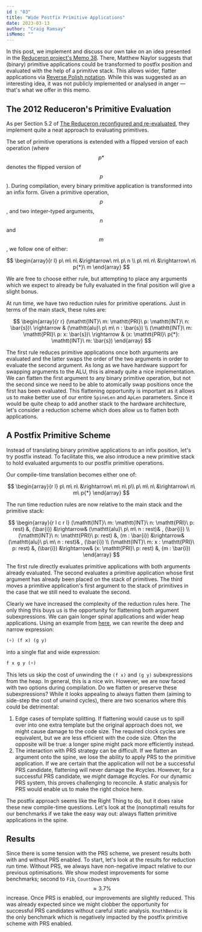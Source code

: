```yaml
---
id : "03"
title: "Wide Postfix Primitive Applications"
date: 2023-03-13
author: "Craig Ramsay"
isMemo: ""
---
```


In this post, we implement and discuss our own take on an idea presented in the
[Reduceron project's Memo
38](https://mn416.github.io/reduceron-project/memos/Memo38.txt). There, Matthew
Naylor suggests that (binary) primitive applications could be transformed to
postfix position and evaluated with the help of a primitive stack. This allows
wider, flatter applications via [Reverse Polish
notation](https://en.wikipedia.org/wiki/Reverse_Polish_notation). While this was
suggested as an interesting idea, it was not publicly implemented or analysed
in anger — that's what we offer in this memo.

## The 2012 Reduceron's Primitive Evaluation

As per Section 5.2 of [The Reduceron reconfigured and
re-evaluated](https://www.cambridge.org/core/journals/journal-of-functional-programming/article/reduceron-reconfigured-and-reevaluated/9818E081664ADAFE9F61F1AEDAD0B043),
they implement quite a neat approach to evaluating primitives.

The set of primitive operations is extended with a flipped version of each
operation (where $$p*$$ denotes the flipped version of $$p$$). During
compilation, every binary primitive application is transformed into an infix
form. Given a primitive operation, $$p$$, and two integer-typed arguments,
$$n$$ and $$m$$, we follow one of either:

$$
\begin{array}{r l}
p\ m\ n\ &\rightarrow\ m\ p\ n \\
p\ m\ n\ &\rightarrow\ n\ p{*}\ m
\end{array}
$$

We are free to choose either rule, but attempting to place any arguments which
we expect to already be fully evaluated in the final position will give a slight
bonus.

At run time, we have two reduction rules for primitive operations. Just in terms
of the main stack, these rules are:

$$
\begin{array}{r r}
(\mathtt{INT}\ m: \mathtt{PRI}\ p: \mathtt{INT}\ n: \bar{s})\ \rightarrow & (\mathtt{alu}\ p\ m\ n : \bar{s}) \\
(\mathtt{INT}\ m: \mathtt{PRI}\ p: x: \bar{s})\ \rightarrow & (x: \mathtt{PRI}\ p{*}: \mathtt{INT}\ m: \bar{s})
\end{array}
$$

The first rule reduces primitive applications once both arguments are evaluated
and the latter swaps the order of the two arguments in order to evaluate the
second argument. As long as we have hardware support for swapping arguments to
the ALU, this is already quite a nice implementation. We can flatten the first
argument to any binary primitive operation, but not the second since we need to
be able to atomically swap positions once the first has been evaluated. This
flattening opportunity is important as it allows us to make better use of our
entire `SpineLen` and `ApLen` parameters. Since it would be quite cheap to add
another stack to the hardware architecture, let's consider a reduction scheme
which does allow us to flatten both applications.

## A Postfix Primitive Scheme

Instead of translating binary primitive applications to an infix position, let's
try postfix instead. To facilitate this, we also introduce a new primitive stack
to hold evaluated arguments to our postfix primitive operations.

Our compile-time translation becomes either one of:

$$
\begin{array}{r l}
p\ m\ n\ &\rightarrow\ m\ n\ p\\
p\ m\ n\ &\rightarrow\ n\ m\ p{*}
\end{array}
$$

The run time reduction rules are now relative to the main stack and the
primitive stack:

$$
\begin{array}{r l c r l}
(\mathtt{INT}\ m: \mathtt{INT}\ n: \mathtt{PRI}\ p: rest) &, (\bar{i}) &\rightarrow& (\mathtt{alu}\ p\ m\ n : rest)& , (\bar{i}) \\
(\mathtt{INT}\ n: \mathtt{PRI}\ p: rest) &, (m : \bar{i}) &\rightarrow& (\mathtt{alu}\ p\ m\ n : rest)& , (\bar{i}) \\
(\mathtt{INT}\ m: x : \mathtt{PRI}\ p: rest) &, (\bar{i}) &\rightarrow& (x: \mathtt{PRI}\ p: rest) &, (m : \bar{i})
\end{array}
$$

The first rule directly evaluates primitive applications with both arguments
already evaluated. The second evaluates a primitive application whose first
argument has already been placed on the stack of primitives. The third moves a
primitive application's first argument to the stack of primitives in the case
that we still need to evaluate the second.

Clearly we have increased the complexity of the reduction rules here. The only
thing this buys us is the opportunity for flattening both argument
subexpressions. We can gain longer spinal applications and wider heap
applications. Using an example from
[here](https://mn416.github.io/reduceron-project/memos/Memo38.txt), we can rewrite
the deep and narrow expression:
```haskell
(+) (f x) (g y)
```
into a single flat and wide expression:
```haskell
f x g y (+)
```

This lets us skip the cost of unwinding the `(f x)` and `(g y)` subexpressions
from the heap. In general, this is a nice win. However, we are now faced with
two options during compilation. Do we flatten or preserve these subexpressions?
While it looks appealing to always flatten them (aiming to side-step the cost of
unwind cycles), there are two scenarios where this could be detrimental:

  1. Edge cases of template splitting. If flattening would cause us to spill
     over into one extra template but the original approach does not, we might
     cause damage to the code size. The required clock cycles are equivalent,
     but we are less efficient with the code size. Often the opposite will be
     true: a longer spine might pack more efficiently instead.
  2. The interaction with PRS strategy can be difficult. If we flatten an
     argument onto the spine, we lose the ability to apply PRS to the primitive
     application. If we are certain that the application will not be a successful
     PRS candidate, flattening will never damage the #cycles. However, for a
     successful PRS candidate, we _might_ damage #cycles. For our dynamic PRS
     system, this proves challenging to reconcile. A static analysis for PRS
     would enable us to make the right choice here.

The postfix approach seems like the Right Thing to do, but it does raise these
new compile-time questions. Let's look at the (nonoptimal) results for our
benchmarks if we take the easy way out: always flatten primitive applications in
the spine.

## Results

Since there is some tension with the PRS scheme, we present results both with
and without PRS enabled. To start, let's look at the results for reduction run
time. Without PRS, we always have non-negative impact relative to our previous
optimisations. We show modest improvements for some benchmarks; second to `Fib`,
`CountDown` shows $$\approx3.7\%$$ increase. Once PRS is enabled, our
improvements are slightly reduced. This was already expected since we might
clobber the opportunity for successful PRS candidates without careful static
analysis. `KnuthBendix` is the only benchmark which is negatively impacted
by the postfix primitive scheme with PRS enabled.

<div>                            
<div id="c098dc00-1800-4faf-87bb-cd327c202cf9" class="plotly-graph-div" style="height:100%; width:100%;">
</div>            
<script type="text/javascript">                                    window.PLOTLYENV=window.PLOTLYENV || {};                                    if (document.getElementById("c098dc00-1800-4faf-87bb-cd327c202cf9")) {                    Plotly.newPlot(                        "c098dc00-1800-4faf-87bb-cd327c202cf9",                        [{"alignmentgroup":"True","hovertemplate":"Version=Relaxed Templates<br>Mode=noprs<br>Benchmark=%{x}<br>% Improvement in Cycles=%{y}<extra></extra>","legendgroup":"Relaxed Templates","marker":{"color":"#636efa","pattern":{"shape":""}},"name":"Relaxed Templates","offsetgroup":"Relaxed Templates","orientation":"v","showlegend":true,"textposition":"auto","x":["Fib","CountDown","KnuthBendix","Adjoxo","Cichelli","Taut","While","MSS","Braun","Clausify","OrdList","PermSort","SumPuz","Mate"],"xaxis":"x","y":[0.0,4.89138119945779,7.211726970333332,8.168923591620093,1.2703993104010602,9.892293369513395,7.596057305262017,0.5456962382116126,7.11764589913696,1.4747430842311116,6.440788049361334,14.514832072308847,3.360194529936922,5.126263568119871],"yaxis":"y","type":"bar"},{"alignmentgroup":"True","hovertemplate":"Version=Relaxed Templates<br>Mode=prs<br>Benchmark=%{x}<br>% Improvement in Cycles=%{y}<extra></extra>","legendgroup":"Relaxed Templates","marker":{"color":"#636efa","pattern":{"shape":""}},"name":"Relaxed Templates","offsetgroup":"Relaxed Templates","orientation":"v","showlegend":false,"textposition":"auto","x":["Fib","CountDown","KnuthBendix","Adjoxo","Cichelli","Taut","While","MSS","Braun","Clausify","OrdList","PermSort","SumPuz","Queens","Mate"],"xaxis":"x2","y":[0.0,1.7977073470063831,5.031432466423391,10.406596703668914,1.5760214295808317,10.036551686859207,7.0315972658364645,0.8780310973501071,7.120228520089222,1.4747505744999279,6.440788049361334,11.642835206865609,2.427426561569679,0.0,5.648132697906538],"yaxis":"y2","type":"bar"},{"alignmentgroup":"True","hovertemplate":"Version=Inline Alts<br>Mode=noprs<br>Benchmark=%{x}<br>% Improvement in Cycles=%{y}<extra></extra>","legendgroup":"Inline Alts","marker":{"color":"#EF553B","pattern":{"shape":""}},"name":"Inline Alts","offsetgroup":"Inline Alts","orientation":"v","showlegend":true,"textposition":"auto","x":["Fib","CountDown","KnuthBendix","Adjoxo","Cichelli","Taut","While","MSS","Braun","Clausify","OrdList","PermSort","SumPuz","Mate"],"xaxis":"x","y":[0.0,4.89138119945779,7.211726970333332,8.168923591620093,1.2703993104010602,9.892293369513395,7.596057305262017,0.5456962382116126,7.11764589913696,1.4747430842311116,6.440788049361334,14.514832072308847,3.360194529936922,5.126263568119871],"yaxis":"y","type":"bar"},{"alignmentgroup":"True","hovertemplate":"Version=Inline Alts<br>Mode=prs<br>Benchmark=%{x}<br>% Improvement in Cycles=%{y}<extra></extra>","legendgroup":"Inline Alts","marker":{"color":"#EF553B","pattern":{"shape":""}},"name":"Inline Alts","offsetgroup":"Inline Alts","orientation":"v","showlegend":false,"textposition":"auto","x":["Fib","CountDown","KnuthBendix","Adjoxo","Cichelli","Taut","While","MSS","Braun","Clausify","OrdList","PermSort","SumPuz","Queens","Mate"],"xaxis":"x2","y":[0.0,1.7977073470063831,5.031432466423391,10.406596703668914,1.5760214295808317,10.036551686859207,7.0315972658364645,0.8780310973501071,7.120228520089222,1.4747505744999279,6.440788049361334,11.642835206865609,2.427426561569679,0.0,5.648132697906538],"yaxis":"y2","type":"bar"},{"alignmentgroup":"True","hovertemplate":"Version=Postfix Prim<br>Mode=noprs<br>Benchmark=%{x}<br>% Improvement in Cycles=%{y}<extra></extra>","legendgroup":"Postfix Prim","marker":{"color":"#00cc96","pattern":{"shape":""}},"name":"Postfix Prim","offsetgroup":"Postfix Prim","orientation":"v","showlegend":true,"textposition":"auto","x":["Fib","CountDown","KnuthBendix","Adjoxo","Cichelli","Taut","While","MSS","Braun","Clausify","OrdList","PermSort","SumPuz","Mate"],"xaxis":"x","y":[28.563347185657406,8.587342524927976,7.284476966491161,8.984455003418546,2.38782013873432,9.892295233004711,7.596059118301978,0.7228808413238919,7.117648984375091,1.47474945289221,6.440788049361334,14.514832072308847,4.075443307346482,5.910565648242594],"yaxis":"y","type":"bar"},{"alignmentgroup":"True","hovertemplate":"Version=Postfix Prim<br>Mode=prs<br>Benchmark=%{x}<br>% Improvement in Cycles=%{y}<extra></extra>","legendgroup":"Postfix Prim","marker":{"color":"#00cc96","pattern":{"shape":""}},"name":"Postfix Prim","offsetgroup":"Postfix Prim","orientation":"v","showlegend":false,"textposition":"auto","x":["Fib","CountDown","KnuthBendix","Adjoxo","Cichelli","Taut","While","MSS","Braun","Clausify","OrdList","PermSort","SumPuz","Queens","Mate"],"xaxis":"x2","y":[10.000365443648585,1.7863074720564254,2.732152980377822,11.339227631406501,2.940855176461843,10.03655357752563,7.031599145648149,1.16978001334751,7.120231606446814,1.4747569431933671,6.440788049361334,11.642835206865609,3.1466323379187866,2.4211654570116536e-06,5.64816364964239],"yaxis":"y2","type":"bar"}],                        {"template":{"data":{"histogram2dcontour":[{"type":"histogram2dcontour","colorbar":{"outlinewidth":0,"ticks":""},"colorscale":[[0.0,"#0d0887"],[0.1111111111111111,"#46039f"],[0.2222222222222222,"#7201a8"],[0.3333333333333333,"#9c179e"],[0.4444444444444444,"#bd3786"],[0.5555555555555556,"#d8576b"],[0.6666666666666666,"#ed7953"],[0.7777777777777778,"#fb9f3a"],[0.8888888888888888,"#fdca26"],[1.0,"#f0f921"]]}],"choropleth":[{"type":"choropleth","colorbar":{"outlinewidth":0,"ticks":""}}],"histogram2d":[{"type":"histogram2d","colorbar":{"outlinewidth":0,"ticks":""},"colorscale":[[0.0,"#0d0887"],[0.1111111111111111,"#46039f"],[0.2222222222222222,"#7201a8"],[0.3333333333333333,"#9c179e"],[0.4444444444444444,"#bd3786"],[0.5555555555555556,"#d8576b"],[0.6666666666666666,"#ed7953"],[0.7777777777777778,"#fb9f3a"],[0.8888888888888888,"#fdca26"],[1.0,"#f0f921"]]}],"heatmap":[{"type":"heatmap","colorbar":{"outlinewidth":0,"ticks":""},"colorscale":[[0.0,"#0d0887"],[0.1111111111111111,"#46039f"],[0.2222222222222222,"#7201a8"],[0.3333333333333333,"#9c179e"],[0.4444444444444444,"#bd3786"],[0.5555555555555556,"#d8576b"],[0.6666666666666666,"#ed7953"],[0.7777777777777778,"#fb9f3a"],[0.8888888888888888,"#fdca26"],[1.0,"#f0f921"]]}],"heatmapgl":[{"type":"heatmapgl","colorbar":{"outlinewidth":0,"ticks":""},"colorscale":[[0.0,"#0d0887"],[0.1111111111111111,"#46039f"],[0.2222222222222222,"#7201a8"],[0.3333333333333333,"#9c179e"],[0.4444444444444444,"#bd3786"],[0.5555555555555556,"#d8576b"],[0.6666666666666666,"#ed7953"],[0.7777777777777778,"#fb9f3a"],[0.8888888888888888,"#fdca26"],[1.0,"#f0f921"]]}],"contourcarpet":[{"type":"contourcarpet","colorbar":{"outlinewidth":0,"ticks":""}}],"contour":[{"type":"contour","colorbar":{"outlinewidth":0,"ticks":""},"colorscale":[[0.0,"#0d0887"],[0.1111111111111111,"#46039f"],[0.2222222222222222,"#7201a8"],[0.3333333333333333,"#9c179e"],[0.4444444444444444,"#bd3786"],[0.5555555555555556,"#d8576b"],[0.6666666666666666,"#ed7953"],[0.7777777777777778,"#fb9f3a"],[0.8888888888888888,"#fdca26"],[1.0,"#f0f921"]]}],"surface":[{"type":"surface","colorbar":{"outlinewidth":0,"ticks":""},"colorscale":[[0.0,"#0d0887"],[0.1111111111111111,"#46039f"],[0.2222222222222222,"#7201a8"],[0.3333333333333333,"#9c179e"],[0.4444444444444444,"#bd3786"],[0.5555555555555556,"#d8576b"],[0.6666666666666666,"#ed7953"],[0.7777777777777778,"#fb9f3a"],[0.8888888888888888,"#fdca26"],[1.0,"#f0f921"]]}],"mesh3d":[{"type":"mesh3d","colorbar":{"outlinewidth":0,"ticks":""}}],"scatter":[{"fillpattern":{"fillmode":"overlay","size":10,"solidity":0.2},"type":"scatter"}],"parcoords":[{"type":"parcoords","line":{"colorbar":{"outlinewidth":0,"ticks":""}}}],"scatterpolargl":[{"type":"scatterpolargl","marker":{"colorbar":{"outlinewidth":0,"ticks":""}}}],"bar":[{"error_x":{"color":"#2a3f5f"},"error_y":{"color":"#2a3f5f"},"marker":{"line":{"color":"#E5ECF6","width":0.5},"pattern":{"fillmode":"overlay","size":10,"solidity":0.2}},"type":"bar"}],"scattergeo":[{"type":"scattergeo","marker":{"colorbar":{"outlinewidth":0,"ticks":""}}}],"scatterpolar":[{"type":"scatterpolar","marker":{"colorbar":{"outlinewidth":0,"ticks":""}}}],"histogram":[{"marker":{"pattern":{"fillmode":"overlay","size":10,"solidity":0.2}},"type":"histogram"}],"scattergl":[{"type":"scattergl","marker":{"colorbar":{"outlinewidth":0,"ticks":""}}}],"scatter3d":[{"type":"scatter3d","line":{"colorbar":{"outlinewidth":0,"ticks":""}},"marker":{"colorbar":{"outlinewidth":0,"ticks":""}}}],"scattermapbox":[{"type":"scattermapbox","marker":{"colorbar":{"outlinewidth":0,"ticks":""}}}],"scatterternary":[{"type":"scatterternary","marker":{"colorbar":{"outlinewidth":0,"ticks":""}}}],"scattercarpet":[{"type":"scattercarpet","marker":{"colorbar":{"outlinewidth":0,"ticks":""}}}],"carpet":[{"aaxis":{"endlinecolor":"#2a3f5f","gridcolor":"white","linecolor":"white","minorgridcolor":"white","startlinecolor":"#2a3f5f"},"baxis":{"endlinecolor":"#2a3f5f","gridcolor":"white","linecolor":"white","minorgridcolor":"white","startlinecolor":"#2a3f5f"},"type":"carpet"}],"table":[{"cells":{"fill":{"color":"#EBF0F8"},"line":{"color":"white"}},"header":{"fill":{"color":"#C8D4E3"},"line":{"color":"white"}},"type":"table"}],"barpolar":[{"marker":{"line":{"color":"#E5ECF6","width":0.5},"pattern":{"fillmode":"overlay","size":10,"solidity":0.2}},"type":"barpolar"}],"pie":[{"automargin":true,"type":"pie"}]},"layout":{"autotypenumbers":"strict","colorway":["#636efa","#EF553B","#00cc96","#ab63fa","#FFA15A","#19d3f3","#FF6692","#B6E880","#FF97FF","#FECB52"],"font":{"color":"#2a3f5f"},"hovermode":"closest","hoverlabel":{"align":"left"},"paper_bgcolor":"white","plot_bgcolor":"#E5ECF6","polar":{"bgcolor":"#E5ECF6","angularaxis":{"gridcolor":"white","linecolor":"white","ticks":""},"radialaxis":{"gridcolor":"white","linecolor":"white","ticks":""}},"ternary":{"bgcolor":"#E5ECF6","aaxis":{"gridcolor":"white","linecolor":"white","ticks":""},"baxis":{"gridcolor":"white","linecolor":"white","ticks":""},"caxis":{"gridcolor":"white","linecolor":"white","ticks":""}},"coloraxis":{"colorbar":{"outlinewidth":0,"ticks":""}},"colorscale":{"sequential":[[0.0,"#0d0887"],[0.1111111111111111,"#46039f"],[0.2222222222222222,"#7201a8"],[0.3333333333333333,"#9c179e"],[0.4444444444444444,"#bd3786"],[0.5555555555555556,"#d8576b"],[0.6666666666666666,"#ed7953"],[0.7777777777777778,"#fb9f3a"],[0.8888888888888888,"#fdca26"],[1.0,"#f0f921"]],"sequentialminus":[[0.0,"#0d0887"],[0.1111111111111111,"#46039f"],[0.2222222222222222,"#7201a8"],[0.3333333333333333,"#9c179e"],[0.4444444444444444,"#bd3786"],[0.5555555555555556,"#d8576b"],[0.6666666666666666,"#ed7953"],[0.7777777777777778,"#fb9f3a"],[0.8888888888888888,"#fdca26"],[1.0,"#f0f921"]],"diverging":[[0,"#8e0152"],[0.1,"#c51b7d"],[0.2,"#de77ae"],[0.3,"#f1b6da"],[0.4,"#fde0ef"],[0.5,"#f7f7f7"],[0.6,"#e6f5d0"],[0.7,"#b8e186"],[0.8,"#7fbc41"],[0.9,"#4d9221"],[1,"#276419"]]},"xaxis":{"gridcolor":"white","linecolor":"white","ticks":"","title":{"standoff":15},"zerolinecolor":"white","automargin":true,"zerolinewidth":2},"yaxis":{"gridcolor":"white","linecolor":"white","ticks":"","title":{"standoff":15},"zerolinecolor":"white","automargin":true,"zerolinewidth":2},"scene":{"xaxis":{"backgroundcolor":"#E5ECF6","gridcolor":"white","linecolor":"white","showbackground":true,"ticks":"","zerolinecolor":"white","gridwidth":2},"yaxis":{"backgroundcolor":"#E5ECF6","gridcolor":"white","linecolor":"white","showbackground":true,"ticks":"","zerolinecolor":"white","gridwidth":2},"zaxis":{"backgroundcolor":"#E5ECF6","gridcolor":"white","linecolor":"white","showbackground":true,"ticks":"","zerolinecolor":"white","gridwidth":2}},"shapedefaults":{"line":{"color":"#2a3f5f"}},"annotationdefaults":{"arrowcolor":"#2a3f5f","arrowhead":0,"arrowwidth":1},"geo":{"bgcolor":"white","landcolor":"#E5ECF6","subunitcolor":"white","showland":true,"showlakes":true,"lakecolor":"white"},"title":{"x":0.05},"mapbox":{"style":"light"}}},"xaxis":{"anchor":"y","domain":[0.0,0.49],"title":{"text":"Benchmark"}},"yaxis":{"anchor":"x","domain":[0.0,1.0],"title":{"text":"% Improvement in Cycles"}},"xaxis2":{"anchor":"y2","domain":[0.51,1.0],"matches":"x","title":{"text":"Benchmark"}},"yaxis2":{"anchor":"x2","domain":[0.0,1.0],"matches":"y","showticklabels":false},"annotations":[{"font":{},"showarrow":false,"text":"Mode=noprs","x":0.245,"xanchor":"center","xref":"paper","y":1.0,"yanchor":"bottom","yref":"paper"},{"font":{},"showarrow":false,"text":"Mode=prs","x":0.755,"xanchor":"center","xref":"paper","y":1.0,"yanchor":"bottom","yref":"paper"}],"legend":{"title":{"text":"Version"},"tracegroupgap":0,"orientation":"h","yanchor":"bottom","y":1.2,"xanchor":"center","x":0.5},"margin":{"t":60},"barmode":"group"},                        {"responsive": true}                    )                };                            
</script>        
</div>

In general, we also see slight improvements in the number of triggered GC events
since we need fewer heap applications per template. Again, we have a
non-negative impact without PRS but `KnuthBendix` remains problematic once PRS
is enabled.

<div>                            
<div id="5132af7a-9f7e-4765-a3f3-e5538efb971d" class="plotly-graph-div" style="height:100%; width:100%;">
</div>            
<script type="text/javascript">                                    window.PLOTLYENV=window.PLOTLYENV || {};                                    if (document.getElementById("5132af7a-9f7e-4765-a3f3-e5538efb971d")) {                    Plotly.newPlot(                        "5132af7a-9f7e-4765-a3f3-e5538efb971d",                        [{"alignmentgroup":"True","hovertemplate":"Version=Relaxed Templates<br>Mode=noprs<br>Benchmark=%{x}<br>% Improvement in GC Events=%{y}<extra></extra>","legendgroup":"Relaxed Templates","marker":{"color":"#636efa","pattern":{"shape":""}},"name":"Relaxed Templates","offsetgroup":"Relaxed Templates","orientation":"v","showlegend":true,"textposition":"auto","x":["Fib","CountDown","KnuthBendix","Adjoxo","Cichelli","Taut","While","MSS","Braun","Clausify","OrdList","PermSort","SumPuz","Mate"],"xaxis":"x","y":[0.0,5.254777070063699,17.162162162162165,28.38468720821662,8.505154639175261,0.0,23.827909542195258,0.0,0.0,0.0,null,0.0,0.0,18.261904761904756],"yaxis":"y","type":"bar"},{"alignmentgroup":"True","hovertemplate":"Version=Relaxed Templates<br>Mode=prs<br>Benchmark=%{x}<br>% Improvement in GC Events=%{y}<extra></extra>","legendgroup":"Relaxed Templates","marker":{"color":"#636efa","pattern":{"shape":""}},"name":"Relaxed Templates","offsetgroup":"Relaxed Templates","orientation":"v","showlegend":false,"textposition":"auto","x":["Fib","CountDown","KnuthBendix","Adjoxo","Cichelli","Taut","While","MSS","Braun","Clausify","OrdList","PermSort","SumPuz","Queens","Mate"],"xaxis":"x2","y":[0.0,12.5,21.858864027538726,34.08323959505062,9.26966292134831,0.0,24.558404558404558,0.0,0.0,0.0,null,0.0,0.0,0.0,26.15106412574767],"yaxis":"y2","type":"bar"},{"alignmentgroup":"True","hovertemplate":"Version=Inline Alts<br>Mode=noprs<br>Benchmark=%{x}<br>% Improvement in GC Events=%{y}<extra></extra>","legendgroup":"Inline Alts","marker":{"color":"#EF553B","pattern":{"shape":""}},"name":"Inline Alts","offsetgroup":"Inline Alts","orientation":"v","showlegend":true,"textposition":"auto","x":["Fib","CountDown","KnuthBendix","Adjoxo","Cichelli","Taut","While","MSS","Braun","Clausify","OrdList","PermSort","SumPuz","Mate"],"xaxis":"x","y":[0.0,5.254777070063699,17.162162162162165,28.38468720821662,8.505154639175261,0.0,23.827909542195258,0.0,0.0,0.0,null,0.0,0.0,18.261904761904756],"yaxis":"y","type":"bar"},{"alignmentgroup":"True","hovertemplate":"Version=Inline Alts<br>Mode=prs<br>Benchmark=%{x}<br>% Improvement in GC Events=%{y}<extra></extra>","legendgroup":"Inline Alts","marker":{"color":"#EF553B","pattern":{"shape":""}},"name":"Inline Alts","offsetgroup":"Inline Alts","orientation":"v","showlegend":false,"textposition":"auto","x":["Fib","CountDown","KnuthBendix","Adjoxo","Cichelli","Taut","While","MSS","Braun","Clausify","OrdList","PermSort","SumPuz","Queens","Mate"],"xaxis":"x2","y":[0.0,12.5,21.858864027538726,34.08323959505062,9.26966292134831,0.0,24.558404558404558,0.0,0.0,0.0,null,0.0,0.0,0.0,26.15106412574767],"yaxis":"y2","type":"bar"},{"alignmentgroup":"True","hovertemplate":"Version=Postfix Prim<br>Mode=noprs<br>Benchmark=%{x}<br>% Improvement in GC Events=%{y}<extra></extra>","legendgroup":"Postfix Prim","marker":{"color":"#00cc96","pattern":{"shape":""}},"name":"Postfix Prim","offsetgroup":"Postfix Prim","orientation":"v","showlegend":true,"textposition":"auto","x":["Fib","CountDown","KnuthBendix","Adjoxo","Cichelli","Taut","While","MSS","Braun","Clausify","OrdList","PermSort","SumPuz","Mate"],"xaxis":"x","y":[75.0,21.496815286624205,17.2972972972973,29.97198879551821,27.061855670103096,0.0,23.827909542195258,0.07005253940455258,0.0,0.0,null,0.0,2.742543709290368,21.123809523809523],"yaxis":"y","type":"bar"},{"alignmentgroup":"True","hovertemplate":"Version=Postfix Prim<br>Mode=prs<br>Benchmark=%{x}<br>% Improvement in GC Events=%{y}<extra></extra>","legendgroup":"Postfix Prim","marker":{"color":"#00cc96","pattern":{"shape":""}},"name":"Postfix Prim","offsetgroup":"Postfix Prim","orientation":"v","showlegend":false,"textposition":"auto","x":["Fib","CountDown","KnuthBendix","Adjoxo","Cichelli","Taut","While","MSS","Braun","Clausify","OrdList","PermSort","SumPuz","Queens","Mate"],"xaxis":"x2","y":[100.0,22.058823529411764,12.392426850258175,35.9955005624297,32.02247191011236,0.0,24.558404558404558,0.0,0.0,0.0,null,0.0,2.841245412572513,0.0,26.15106412574767],"yaxis":"y2","type":"bar"}],                        {"template":{"data":{"histogram2dcontour":[{"type":"histogram2dcontour","colorbar":{"outlinewidth":0,"ticks":""},"colorscale":[[0.0,"#0d0887"],[0.1111111111111111,"#46039f"],[0.2222222222222222,"#7201a8"],[0.3333333333333333,"#9c179e"],[0.4444444444444444,"#bd3786"],[0.5555555555555556,"#d8576b"],[0.6666666666666666,"#ed7953"],[0.7777777777777778,"#fb9f3a"],[0.8888888888888888,"#fdca26"],[1.0,"#f0f921"]]}],"choropleth":[{"type":"choropleth","colorbar":{"outlinewidth":0,"ticks":""}}],"histogram2d":[{"type":"histogram2d","colorbar":{"outlinewidth":0,"ticks":""},"colorscale":[[0.0,"#0d0887"],[0.1111111111111111,"#46039f"],[0.2222222222222222,"#7201a8"],[0.3333333333333333,"#9c179e"],[0.4444444444444444,"#bd3786"],[0.5555555555555556,"#d8576b"],[0.6666666666666666,"#ed7953"],[0.7777777777777778,"#fb9f3a"],[0.8888888888888888,"#fdca26"],[1.0,"#f0f921"]]}],"heatmap":[{"type":"heatmap","colorbar":{"outlinewidth":0,"ticks":""},"colorscale":[[0.0,"#0d0887"],[0.1111111111111111,"#46039f"],[0.2222222222222222,"#7201a8"],[0.3333333333333333,"#9c179e"],[0.4444444444444444,"#bd3786"],[0.5555555555555556,"#d8576b"],[0.6666666666666666,"#ed7953"],[0.7777777777777778,"#fb9f3a"],[0.8888888888888888,"#fdca26"],[1.0,"#f0f921"]]}],"heatmapgl":[{"type":"heatmapgl","colorbar":{"outlinewidth":0,"ticks":""},"colorscale":[[0.0,"#0d0887"],[0.1111111111111111,"#46039f"],[0.2222222222222222,"#7201a8"],[0.3333333333333333,"#9c179e"],[0.4444444444444444,"#bd3786"],[0.5555555555555556,"#d8576b"],[0.6666666666666666,"#ed7953"],[0.7777777777777778,"#fb9f3a"],[0.8888888888888888,"#fdca26"],[1.0,"#f0f921"]]}],"contourcarpet":[{"type":"contourcarpet","colorbar":{"outlinewidth":0,"ticks":""}}],"contour":[{"type":"contour","colorbar":{"outlinewidth":0,"ticks":""},"colorscale":[[0.0,"#0d0887"],[0.1111111111111111,"#46039f"],[0.2222222222222222,"#7201a8"],[0.3333333333333333,"#9c179e"],[0.4444444444444444,"#bd3786"],[0.5555555555555556,"#d8576b"],[0.6666666666666666,"#ed7953"],[0.7777777777777778,"#fb9f3a"],[0.8888888888888888,"#fdca26"],[1.0,"#f0f921"]]}],"surface":[{"type":"surface","colorbar":{"outlinewidth":0,"ticks":""},"colorscale":[[0.0,"#0d0887"],[0.1111111111111111,"#46039f"],[0.2222222222222222,"#7201a8"],[0.3333333333333333,"#9c179e"],[0.4444444444444444,"#bd3786"],[0.5555555555555556,"#d8576b"],[0.6666666666666666,"#ed7953"],[0.7777777777777778,"#fb9f3a"],[0.8888888888888888,"#fdca26"],[1.0,"#f0f921"]]}],"mesh3d":[{"type":"mesh3d","colorbar":{"outlinewidth":0,"ticks":""}}],"scatter":[{"fillpattern":{"fillmode":"overlay","size":10,"solidity":0.2},"type":"scatter"}],"parcoords":[{"type":"parcoords","line":{"colorbar":{"outlinewidth":0,"ticks":""}}}],"scatterpolargl":[{"type":"scatterpolargl","marker":{"colorbar":{"outlinewidth":0,"ticks":""}}}],"bar":[{"error_x":{"color":"#2a3f5f"},"error_y":{"color":"#2a3f5f"},"marker":{"line":{"color":"#E5ECF6","width":0.5},"pattern":{"fillmode":"overlay","size":10,"solidity":0.2}},"type":"bar"}],"scattergeo":[{"type":"scattergeo","marker":{"colorbar":{"outlinewidth":0,"ticks":""}}}],"scatterpolar":[{"type":"scatterpolar","marker":{"colorbar":{"outlinewidth":0,"ticks":""}}}],"histogram":[{"marker":{"pattern":{"fillmode":"overlay","size":10,"solidity":0.2}},"type":"histogram"}],"scattergl":[{"type":"scattergl","marker":{"colorbar":{"outlinewidth":0,"ticks":""}}}],"scatter3d":[{"type":"scatter3d","line":{"colorbar":{"outlinewidth":0,"ticks":""}},"marker":{"colorbar":{"outlinewidth":0,"ticks":""}}}],"scattermapbox":[{"type":"scattermapbox","marker":{"colorbar":{"outlinewidth":0,"ticks":""}}}],"scatterternary":[{"type":"scatterternary","marker":{"colorbar":{"outlinewidth":0,"ticks":""}}}],"scattercarpet":[{"type":"scattercarpet","marker":{"colorbar":{"outlinewidth":0,"ticks":""}}}],"carpet":[{"aaxis":{"endlinecolor":"#2a3f5f","gridcolor":"white","linecolor":"white","minorgridcolor":"white","startlinecolor":"#2a3f5f"},"baxis":{"endlinecolor":"#2a3f5f","gridcolor":"white","linecolor":"white","minorgridcolor":"white","startlinecolor":"#2a3f5f"},"type":"carpet"}],"table":[{"cells":{"fill":{"color":"#EBF0F8"},"line":{"color":"white"}},"header":{"fill":{"color":"#C8D4E3"},"line":{"color":"white"}},"type":"table"}],"barpolar":[{"marker":{"line":{"color":"#E5ECF6","width":0.5},"pattern":{"fillmode":"overlay","size":10,"solidity":0.2}},"type":"barpolar"}],"pie":[{"automargin":true,"type":"pie"}]},"layout":{"autotypenumbers":"strict","colorway":["#636efa","#EF553B","#00cc96","#ab63fa","#FFA15A","#19d3f3","#FF6692","#B6E880","#FF97FF","#FECB52"],"font":{"color":"#2a3f5f"},"hovermode":"closest","hoverlabel":{"align":"left"},"paper_bgcolor":"white","plot_bgcolor":"#E5ECF6","polar":{"bgcolor":"#E5ECF6","angularaxis":{"gridcolor":"white","linecolor":"white","ticks":""},"radialaxis":{"gridcolor":"white","linecolor":"white","ticks":""}},"ternary":{"bgcolor":"#E5ECF6","aaxis":{"gridcolor":"white","linecolor":"white","ticks":""},"baxis":{"gridcolor":"white","linecolor":"white","ticks":""},"caxis":{"gridcolor":"white","linecolor":"white","ticks":""}},"coloraxis":{"colorbar":{"outlinewidth":0,"ticks":""}},"colorscale":{"sequential":[[0.0,"#0d0887"],[0.1111111111111111,"#46039f"],[0.2222222222222222,"#7201a8"],[0.3333333333333333,"#9c179e"],[0.4444444444444444,"#bd3786"],[0.5555555555555556,"#d8576b"],[0.6666666666666666,"#ed7953"],[0.7777777777777778,"#fb9f3a"],[0.8888888888888888,"#fdca26"],[1.0,"#f0f921"]],"sequentialminus":[[0.0,"#0d0887"],[0.1111111111111111,"#46039f"],[0.2222222222222222,"#7201a8"],[0.3333333333333333,"#9c179e"],[0.4444444444444444,"#bd3786"],[0.5555555555555556,"#d8576b"],[0.6666666666666666,"#ed7953"],[0.7777777777777778,"#fb9f3a"],[0.8888888888888888,"#fdca26"],[1.0,"#f0f921"]],"diverging":[[0,"#8e0152"],[0.1,"#c51b7d"],[0.2,"#de77ae"],[0.3,"#f1b6da"],[0.4,"#fde0ef"],[0.5,"#f7f7f7"],[0.6,"#e6f5d0"],[0.7,"#b8e186"],[0.8,"#7fbc41"],[0.9,"#4d9221"],[1,"#276419"]]},"xaxis":{"gridcolor":"white","linecolor":"white","ticks":"","title":{"standoff":15},"zerolinecolor":"white","automargin":true,"zerolinewidth":2},"yaxis":{"gridcolor":"white","linecolor":"white","ticks":"","title":{"standoff":15},"zerolinecolor":"white","automargin":true,"zerolinewidth":2},"scene":{"xaxis":{"backgroundcolor":"#E5ECF6","gridcolor":"white","linecolor":"white","showbackground":true,"ticks":"","zerolinecolor":"white","gridwidth":2},"yaxis":{"backgroundcolor":"#E5ECF6","gridcolor":"white","linecolor":"white","showbackground":true,"ticks":"","zerolinecolor":"white","gridwidth":2},"zaxis":{"backgroundcolor":"#E5ECF6","gridcolor":"white","linecolor":"white","showbackground":true,"ticks":"","zerolinecolor":"white","gridwidth":2}},"shapedefaults":{"line":{"color":"#2a3f5f"}},"annotationdefaults":{"arrowcolor":"#2a3f5f","arrowhead":0,"arrowwidth":1},"geo":{"bgcolor":"white","landcolor":"#E5ECF6","subunitcolor":"white","showland":true,"showlakes":true,"lakecolor":"white"},"title":{"x":0.05},"mapbox":{"style":"light"}}},"xaxis":{"anchor":"y","domain":[0.0,0.49],"title":{"text":"Benchmark"}},"yaxis":{"anchor":"x","domain":[0.0,1.0],"title":{"text":"% Improvement in GC Events"}},"xaxis2":{"anchor":"y2","domain":[0.51,1.0],"matches":"x","title":{"text":"Benchmark"}},"yaxis2":{"anchor":"x2","domain":[0.0,1.0],"matches":"y","showticklabels":false},"annotations":[{"font":{},"showarrow":false,"text":"Mode=noprs","x":0.245,"xanchor":"center","xref":"paper","y":1.0,"yanchor":"bottom","yref":"paper"},{"font":{},"showarrow":false,"text":"Mode=prs","x":0.755,"xanchor":"center","xref":"paper","y":1.0,"yanchor":"bottom","yref":"paper"}],"legend":{"title":{"text":"Version"},"tracegroupgap":0,"orientation":"h","yanchor":"bottom","y":1.2,"xanchor":"center","x":0.5},"margin":{"t":60},"barmode":"group"},                        {"responsive": true}                    )                };                            
</script>        
</div>

Finally, let's consider the code size of each benchmark. Although the effects
are largely positive, we can see another impact of blindly choosing to flatten
spinal primitive applications. Both `Adjoxo` and `Clausify` slightly grow in
code size! This is not entangled with the PRS scheme and could be resolved with a
fairly simple compile-time check. This effect does not influence the number of
reduction cycles directly, but it does positively impact #GC events. There ought
to be a balance found between time spent performing GC and the overall code
size, although we currently do not consider this in the compiler.

<div>                            
<div id="bda94ae8-dced-44c7-8524-686a60133774" class="plotly-graph-div" style="height:100%; width:100%;">
</div>            
<script type="text/javascript">                                    window.PLOTLYENV=window.PLOTLYENV || {};                                    if (document.getElementById("bda94ae8-dced-44c7-8524-686a60133774")) {                    Plotly.newPlot(                        "bda94ae8-dced-44c7-8524-686a60133774",                        [{"alignmentgroup":"True","hovertemplate":"Version=Relaxed Templates<br>Mode=noprs<br>Benchmark=%{x}<br>% Improvement in Code Size=%{y}<extra></extra>","legendgroup":"Relaxed Templates","marker":{"color":"#636efa","pattern":{"shape":""}},"name":"Relaxed Templates","offsetgroup":"Relaxed Templates","orientation":"v","showlegend":true,"textposition":"auto","x":["Fib","CountDown","KnuthBendix","Adjoxo","Cichelli","Taut","While","MSS","Braun","Clausify","OrdList","PermSort","SumPuz","Mate"],"xaxis":"x","y":[14.28571428571429,5.882352941176472,7.166123778501632,6.034482758620685,4.109589041095896,6.024096385542165,4.854368932038833,6.896551724137934,7.499999999999996,8.18181818181818,7.692307692307687,8.333333333333337,5.142857142857138,8.847736625514402],"yaxis":"y","type":"bar"},{"alignmentgroup":"True","hovertemplate":"Version=Relaxed Templates<br>Mode=prs<br>Benchmark=%{x}<br>% Improvement in Code Size=%{y}<extra></extra>","legendgroup":"Relaxed Templates","marker":{"color":"#636efa","pattern":{"shape":""}},"name":"Relaxed Templates","offsetgroup":"Relaxed Templates","orientation":"v","showlegend":false,"textposition":"auto","x":["Fib","CountDown","KnuthBendix","Adjoxo","Cichelli","Taut","While","MSS","Braun","Clausify","OrdList","PermSort","SumPuz","Queens","Mate"],"xaxis":"x2","y":[0.0,3.809523809523807,6.462035541195476,5.932203389830503,4.01785714285714,4.761904761904767,0.9708737864077666,6.666666666666665,7.14285714285714,8.03571428571429,7.692307692307687,5.555555555555558,3.93258426966292,2.631578947368418,7.317073170731703],"yaxis":"y2","type":"bar"},{"alignmentgroup":"True","hovertemplate":"Version=Inline Alts<br>Mode=noprs<br>Benchmark=%{x}<br>% Improvement in Code Size=%{y}<extra></extra>","legendgroup":"Inline Alts","marker":{"color":"#EF553B","pattern":{"shape":""}},"name":"Inline Alts","offsetgroup":"Inline Alts","orientation":"v","showlegend":true,"textposition":"auto","x":["Fib","CountDown","KnuthBendix","Adjoxo","Cichelli","Taut","While","MSS","Braun","Clausify","OrdList","PermSort","SumPuz","Mate"],"xaxis":"x","y":[25.07598784194529,21.843971631205672,25.17360870469194,39.41489361702127,17.617798503837566,25.437067418610614,5.2902292914686955,16.808510638297868,37.063829787234035,20.852998065764027,40.82924168030551,30.070921985815602,27.473556231003037,32.0133963750985],"yaxis":"y","type":"bar"},{"alignmentgroup":"True","hovertemplate":"Version=Inline Alts<br>Mode=prs<br>Benchmark=%{x}<br>% Improvement in Code Size=%{y}<extra></extra>","legendgroup":"Inline Alts","marker":{"color":"#EF553B","pattern":{"shape":""}},"name":"Inline Alts","offsetgroup":"Inline Alts","orientation":"v","showlegend":false,"textposition":"auto","x":["Fib","CountDown","KnuthBendix","Adjoxo","Cichelli","Taut","While","MSS","Braun","Clausify","OrdList","PermSort","SumPuz","Queens","Mate"],"xaxis":"x2","y":[12.588652482269502,19.082066869300906,24.25291307187296,38.66390191128741,17.11531155015198,23.827254305977707,1.2166907663705762,16.08510638297872,35.06585612968591,20.39323708206686,40.82924168030551,27.157210401891252,25.749462108534548,19.949608062709967,30.07092198581559],"yaxis":"y2","type":"bar"},{"alignmentgroup":"True","hovertemplate":"Version=Postfix Prim<br>Mode=noprs<br>Benchmark=%{x}<br>% Improvement in Code Size=%{y}<extra></extra>","legendgroup":"Postfix Prim","marker":{"color":"#00cc96","pattern":{"shape":""}},"name":"Postfix Prim","offsetgroup":"Postfix Prim","orientation":"v","showlegend":true,"textposition":"auto","x":["Fib","CountDown","KnuthBendix","Adjoxo","Cichelli","Taut","While","MSS","Braun","Clausify","OrdList","PermSort","SumPuz","Mate"],"xaxis":"x","y":[40.060790273556236,22.872340425531913,25.344445214498577,38.51063829787233,17.617798503837566,25.437067418610614,5.2902292914686955,33.085106382978715,37.063829787234035,19.899419729206958,40.82924168030551,30.070921985815602,29.271732522796356,33.092548813589005],"yaxis":"y","type":"bar"},{"alignmentgroup":"True","hovertemplate":"Version=Postfix Prim<br>Mode=prs<br>Benchmark=%{x}<br>% Improvement in Code Size=%{y}<extra></extra>","legendgroup":"Postfix Prim","marker":{"color":"#00cc96","pattern":{"shape":""}},"name":"Postfix Prim","offsetgroup":"Postfix Prim","orientation":"v","showlegend":false,"textposition":"auto","x":["Fib","CountDown","KnuthBendix","Adjoxo","Cichelli","Taut","While","MSS","Braun","Clausify","OrdList","PermSort","SumPuz","Queens","Mate"],"xaxis":"x2","y":[12.588652482269502,19.082066869300906,24.761282782799988,37.77497295347999,18.05186170212766,23.827254305977707,1.2166907663705762,31.819148936170215,35.06585612968591,19.456686930091195,40.82924168030551,27.157210401891252,27.517332058331345,19.949608062709967,30.07092198581559],"yaxis":"y2","type":"bar"}],                        {"template":{"data":{"histogram2dcontour":[{"type":"histogram2dcontour","colorbar":{"outlinewidth":0,"ticks":""},"colorscale":[[0.0,"#0d0887"],[0.1111111111111111,"#46039f"],[0.2222222222222222,"#7201a8"],[0.3333333333333333,"#9c179e"],[0.4444444444444444,"#bd3786"],[0.5555555555555556,"#d8576b"],[0.6666666666666666,"#ed7953"],[0.7777777777777778,"#fb9f3a"],[0.8888888888888888,"#fdca26"],[1.0,"#f0f921"]]}],"choropleth":[{"type":"choropleth","colorbar":{"outlinewidth":0,"ticks":""}}],"histogram2d":[{"type":"histogram2d","colorbar":{"outlinewidth":0,"ticks":""},"colorscale":[[0.0,"#0d0887"],[0.1111111111111111,"#46039f"],[0.2222222222222222,"#7201a8"],[0.3333333333333333,"#9c179e"],[0.4444444444444444,"#bd3786"],[0.5555555555555556,"#d8576b"],[0.6666666666666666,"#ed7953"],[0.7777777777777778,"#fb9f3a"],[0.8888888888888888,"#fdca26"],[1.0,"#f0f921"]]}],"heatmap":[{"type":"heatmap","colorbar":{"outlinewidth":0,"ticks":""},"colorscale":[[0.0,"#0d0887"],[0.1111111111111111,"#46039f"],[0.2222222222222222,"#7201a8"],[0.3333333333333333,"#9c179e"],[0.4444444444444444,"#bd3786"],[0.5555555555555556,"#d8576b"],[0.6666666666666666,"#ed7953"],[0.7777777777777778,"#fb9f3a"],[0.8888888888888888,"#fdca26"],[1.0,"#f0f921"]]}],"heatmapgl":[{"type":"heatmapgl","colorbar":{"outlinewidth":0,"ticks":""},"colorscale":[[0.0,"#0d0887"],[0.1111111111111111,"#46039f"],[0.2222222222222222,"#7201a8"],[0.3333333333333333,"#9c179e"],[0.4444444444444444,"#bd3786"],[0.5555555555555556,"#d8576b"],[0.6666666666666666,"#ed7953"],[0.7777777777777778,"#fb9f3a"],[0.8888888888888888,"#fdca26"],[1.0,"#f0f921"]]}],"contourcarpet":[{"type":"contourcarpet","colorbar":{"outlinewidth":0,"ticks":""}}],"contour":[{"type":"contour","colorbar":{"outlinewidth":0,"ticks":""},"colorscale":[[0.0,"#0d0887"],[0.1111111111111111,"#46039f"],[0.2222222222222222,"#7201a8"],[0.3333333333333333,"#9c179e"],[0.4444444444444444,"#bd3786"],[0.5555555555555556,"#d8576b"],[0.6666666666666666,"#ed7953"],[0.7777777777777778,"#fb9f3a"],[0.8888888888888888,"#fdca26"],[1.0,"#f0f921"]]}],"surface":[{"type":"surface","colorbar":{"outlinewidth":0,"ticks":""},"colorscale":[[0.0,"#0d0887"],[0.1111111111111111,"#46039f"],[0.2222222222222222,"#7201a8"],[0.3333333333333333,"#9c179e"],[0.4444444444444444,"#bd3786"],[0.5555555555555556,"#d8576b"],[0.6666666666666666,"#ed7953"],[0.7777777777777778,"#fb9f3a"],[0.8888888888888888,"#fdca26"],[1.0,"#f0f921"]]}],"mesh3d":[{"type":"mesh3d","colorbar":{"outlinewidth":0,"ticks":""}}],"scatter":[{"fillpattern":{"fillmode":"overlay","size":10,"solidity":0.2},"type":"scatter"}],"parcoords":[{"type":"parcoords","line":{"colorbar":{"outlinewidth":0,"ticks":""}}}],"scatterpolargl":[{"type":"scatterpolargl","marker":{"colorbar":{"outlinewidth":0,"ticks":""}}}],"bar":[{"error_x":{"color":"#2a3f5f"},"error_y":{"color":"#2a3f5f"},"marker":{"line":{"color":"#E5ECF6","width":0.5},"pattern":{"fillmode":"overlay","size":10,"solidity":0.2}},"type":"bar"}],"scattergeo":[{"type":"scattergeo","marker":{"colorbar":{"outlinewidth":0,"ticks":""}}}],"scatterpolar":[{"type":"scatterpolar","marker":{"colorbar":{"outlinewidth":0,"ticks":""}}}],"histogram":[{"marker":{"pattern":{"fillmode":"overlay","size":10,"solidity":0.2}},"type":"histogram"}],"scattergl":[{"type":"scattergl","marker":{"colorbar":{"outlinewidth":0,"ticks":""}}}],"scatter3d":[{"type":"scatter3d","line":{"colorbar":{"outlinewidth":0,"ticks":""}},"marker":{"colorbar":{"outlinewidth":0,"ticks":""}}}],"scattermapbox":[{"type":"scattermapbox","marker":{"colorbar":{"outlinewidth":0,"ticks":""}}}],"scatterternary":[{"type":"scatterternary","marker":{"colorbar":{"outlinewidth":0,"ticks":""}}}],"scattercarpet":[{"type":"scattercarpet","marker":{"colorbar":{"outlinewidth":0,"ticks":""}}}],"carpet":[{"aaxis":{"endlinecolor":"#2a3f5f","gridcolor":"white","linecolor":"white","minorgridcolor":"white","startlinecolor":"#2a3f5f"},"baxis":{"endlinecolor":"#2a3f5f","gridcolor":"white","linecolor":"white","minorgridcolor":"white","startlinecolor":"#2a3f5f"},"type":"carpet"}],"table":[{"cells":{"fill":{"color":"#EBF0F8"},"line":{"color":"white"}},"header":{"fill":{"color":"#C8D4E3"},"line":{"color":"white"}},"type":"table"}],"barpolar":[{"marker":{"line":{"color":"#E5ECF6","width":0.5},"pattern":{"fillmode":"overlay","size":10,"solidity":0.2}},"type":"barpolar"}],"pie":[{"automargin":true,"type":"pie"}]},"layout":{"autotypenumbers":"strict","colorway":["#636efa","#EF553B","#00cc96","#ab63fa","#FFA15A","#19d3f3","#FF6692","#B6E880","#FF97FF","#FECB52"],"font":{"color":"#2a3f5f"},"hovermode":"closest","hoverlabel":{"align":"left"},"paper_bgcolor":"white","plot_bgcolor":"#E5ECF6","polar":{"bgcolor":"#E5ECF6","angularaxis":{"gridcolor":"white","linecolor":"white","ticks":""},"radialaxis":{"gridcolor":"white","linecolor":"white","ticks":""}},"ternary":{"bgcolor":"#E5ECF6","aaxis":{"gridcolor":"white","linecolor":"white","ticks":""},"baxis":{"gridcolor":"white","linecolor":"white","ticks":""},"caxis":{"gridcolor":"white","linecolor":"white","ticks":""}},"coloraxis":{"colorbar":{"outlinewidth":0,"ticks":""}},"colorscale":{"sequential":[[0.0,"#0d0887"],[0.1111111111111111,"#46039f"],[0.2222222222222222,"#7201a8"],[0.3333333333333333,"#9c179e"],[0.4444444444444444,"#bd3786"],[0.5555555555555556,"#d8576b"],[0.6666666666666666,"#ed7953"],[0.7777777777777778,"#fb9f3a"],[0.8888888888888888,"#fdca26"],[1.0,"#f0f921"]],"sequentialminus":[[0.0,"#0d0887"],[0.1111111111111111,"#46039f"],[0.2222222222222222,"#7201a8"],[0.3333333333333333,"#9c179e"],[0.4444444444444444,"#bd3786"],[0.5555555555555556,"#d8576b"],[0.6666666666666666,"#ed7953"],[0.7777777777777778,"#fb9f3a"],[0.8888888888888888,"#fdca26"],[1.0,"#f0f921"]],"diverging":[[0,"#8e0152"],[0.1,"#c51b7d"],[0.2,"#de77ae"],[0.3,"#f1b6da"],[0.4,"#fde0ef"],[0.5,"#f7f7f7"],[0.6,"#e6f5d0"],[0.7,"#b8e186"],[0.8,"#7fbc41"],[0.9,"#4d9221"],[1,"#276419"]]},"xaxis":{"gridcolor":"white","linecolor":"white","ticks":"","title":{"standoff":15},"zerolinecolor":"white","automargin":true,"zerolinewidth":2},"yaxis":{"gridcolor":"white","linecolor":"white","ticks":"","title":{"standoff":15},"zerolinecolor":"white","automargin":true,"zerolinewidth":2},"scene":{"xaxis":{"backgroundcolor":"#E5ECF6","gridcolor":"white","linecolor":"white","showbackground":true,"ticks":"","zerolinecolor":"white","gridwidth":2},"yaxis":{"backgroundcolor":"#E5ECF6","gridcolor":"white","linecolor":"white","showbackground":true,"ticks":"","zerolinecolor":"white","gridwidth":2},"zaxis":{"backgroundcolor":"#E5ECF6","gridcolor":"white","linecolor":"white","showbackground":true,"ticks":"","zerolinecolor":"white","gridwidth":2}},"shapedefaults":{"line":{"color":"#2a3f5f"}},"annotationdefaults":{"arrowcolor":"#2a3f5f","arrowhead":0,"arrowwidth":1},"geo":{"bgcolor":"white","landcolor":"#E5ECF6","subunitcolor":"white","showland":true,"showlakes":true,"lakecolor":"white"},"title":{"x":0.05},"mapbox":{"style":"light"}}},"xaxis":{"anchor":"y","domain":[0.0,0.49],"title":{"text":"Benchmark"}},"yaxis":{"anchor":"x","domain":[0.0,1.0],"title":{"text":"% Improvement in Code Size"}},"xaxis2":{"anchor":"y2","domain":[0.51,1.0],"matches":"x","title":{"text":"Benchmark"}},"yaxis2":{"anchor":"x2","domain":[0.0,1.0],"matches":"y","showticklabels":false},"annotations":[{"font":{},"showarrow":false,"text":"Mode=noprs","x":0.245,"xanchor":"center","xref":"paper","y":1.0,"yanchor":"bottom","yref":"paper"},{"font":{},"showarrow":false,"text":"Mode=prs","x":0.755,"xanchor":"center","xref":"paper","y":1.0,"yanchor":"bottom","yref":"paper"}],"legend":{"title":{"text":"Version"},"tracegroupgap":0,"orientation":"h","yanchor":"bottom","y":1.2,"xanchor":"center","x":0.5},"margin":{"t":60},"barmode":"group"},                        {"responsive": true}                    )                };                            
</script>        
</div>

Overall, this scheme feels like the Right Thing to do, giving us the opportunity
to build wider and shallower applications. However, we've seen that this new
choice can negatively impact us without some further static analysis. Perhaps
this is enough to justify investigation of a static PRS scheme.
